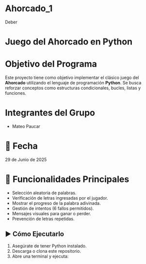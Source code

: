 # Ahorcado_1
Deber
#  Juego del Ahorcado en Python

# Objetivo del Programa
Este proyecto tiene como objetivo implementar el clásico juego del **Ahorcado** utilizando el lenguaje de programación **Python**. Se busca reforzar conceptos como estructuras condicionales, bucles, listas y funciones.

# Integrantes del Grupo
- Mateo Paucar

# 📅 Fecha
29 de Junio de 2025

# 🚀 Funcionalidades Principales

- Selección aleatoria de palabras.
- Verificación de letras ingresadas por el jugador.
- Mostrar el progreso de la palabra adivinada.
- Gestión de intentos (6 fallos permitidos).
- Mensajes visuales para ganar o perder.
- Prevención de letras repetidas.

## ▶️ Cómo Ejecutarlo

1. Asegúrate de tener Python instalado.
2. Descarga o clona este repositorio.
3. Abre una terminal y ejecuta:

